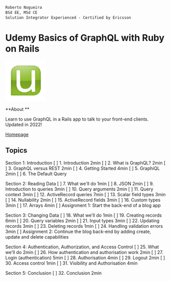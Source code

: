 ```
Roberto Nogueira  
BSd EE, MSd CE
Solution Integrator Experienced - Certified by Ericsson
```
# Udemy Basics of GraphQL with Ruby on Rails

![udemy image](images/udemy.png)

**About **

Learn to use GraphQL in a Rails app to talk to your front-end clients. Updated in 2022!

[Homepage](https://justworks.udemy.com/course/basics-of-graphql-with-ruby-on-rails/learn/lecture/8563962#overview)

## Topics
Section 1: Introduction
[ ] 1. Introduction 2min
[ ] 2. What is GraphQL? 2min
[ ] 3. GraphQL versus REST 2min
[ ] 4. Getting Started 4min
[ ] 5. GraphiQL 2min
[ ] 6. The Default Query

Section 2: Reading Data
[ ] 7. What we'll do 1min
[ ] 8. JSON 2min
[ ] 9. Introduction to queries 3min
[ ] 10. Query arguments 2min
[ ] 11. Query context 3min
[ ] 12. ActiveRecord queries 7min
[ ] 13. Scalar field types 3min
[ ] 14. Nullability 2min
[ ] 15. ActiveRecord fields 3min
[ ] 16. Custom types 3min
[ ] 17. Arrays 4min
[ ] Assignment 1: Start the back-end of a blog app

Section 3: Changing Data
[ ] 18. What we'll do 1min
[ ] 19. Creating records 6min
[ ] 20. Query variables 2min
[ ] 21. Input types 3min
[ ] 22. Updating records 3min
[ ] 23. Deleting records 1min
[ ] 24. Handling validation errors 3min
[ ] Assignment 2: Continue the blog back-end by adding create, update and delete capabilities

Section 4: Authentication, Authorization, and Access Control 
[ ] 25. What we'll do 2min
[ ] 26. How authentication and authorisation work 2min
[ ] 27. Login (authentication) 5min
[ ] 28. Authorisation 4min
[ ] 29. Logout 2min
[ ] 30. Access control 1min
[ ] 31. Visibility and Authorisation 4min

Section 5: Conclusion
[ ] 32. Conclusion 2min

